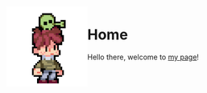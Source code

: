 <img align="left" width="160" src="assets/alien.gif">

# Home

Hello there, welcome to [my page](https://matteogiorgi.github.io)!
